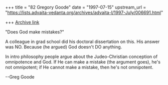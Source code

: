 +++
title = "82 Gregory Goode"
date = "1997-07-15"
upstream_url = "https://lists.advaita-vedanta.org/archives/advaita-l/1997-July/006691.html"

+++
[Archive link](https://lists.advaita-vedanta.org/archives/advaita-l/1997-July/006691.html)

"Does God make mistakes?"

A colleague in grad school did his doctoral dissertation on this.  His
answer was NO.  Because (he argued) God doesn't DO anything.

In intro philosophy people argue about the Judeo-Christian conception of
omnipotence and God.  If He can make a mistake (the argument goes), he's
not omnipotent; if He cannot make a mistake, then he's not omnipotent.

--Greg Goode

